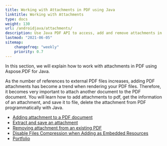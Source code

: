 ```yaml
---
title: Working with Attachments in PDF using Java
linktitle: Working with Attachments
type: docs
weight: 130
url: /androidjava/attachments/
description: Use Java PDF API to access, add and remove attachments in PDF files using Java from within your applications. Complete guide with Java code samples.
lastmod: "2021-06-05"
sitemap:
    changefreq: "weekly"
    priority: 0.7
---
```


In this section, we will explain how to work with attachments in PDF using Aspose.PDF for Java.

As the number of references to external PDF files increases, adding PDF attachments has become a trend when rendering your PDF files. Therefore, it becomes very important to attach another document to the PDF document. You will learn how to add attachments to pdf, get the information of an attachment, and save it to file, delete the attachment from PDF programmatically with Java.

- [Adding attachment to a PDF document](/pdf/java/add-attachment-to-pdf-document/)
- [Extract and save an attachment](/pdf/java/extract-and-save-an-attachment/)
- [Removing attachment from an existing PDF](/pdf/java/removing-attachment-from-an-existing-pdf/)
- [Disable Files Compression when Adding as Embedded Resources](/pdf/java/disable-files-compression-when-adding-as-embedded-resources/)
- [Portfolio](/pdf/java/portfolio/)

